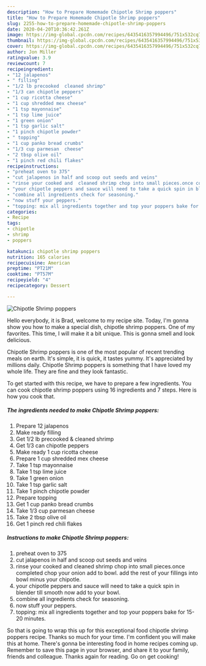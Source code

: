 ```yaml
---
description: "How to Prepare Homemade Chipotle Shrimp poppers"
title: "How to Prepare Homemade Chipotle Shrimp poppers"
slug: 2255-how-to-prepare-homemade-chipotle-shrimp-poppers
date: 2020-04-20T10:36:42.261Z
image: https://img-global.cpcdn.com/recipes/6435416357994496/751x532cq70/chipotle-shrimp-poppers-recipe-main-photo.jpg
thumbnail: https://img-global.cpcdn.com/recipes/6435416357994496/751x532cq70/chipotle-shrimp-poppers-recipe-main-photo.jpg
cover: https://img-global.cpcdn.com/recipes/6435416357994496/751x532cq70/chipotle-shrimp-poppers-recipe-main-photo.jpg
author: Jon Miller
ratingvalue: 3.9
reviewcount: 7
recipeingredient:
- "12 jalapenos"
- " filling"
- "1/2 lb precooked  cleaned shrimp"
- "1/3 can chipotle peppers"
- "1 cup ricotta cheese"
- "1 cup shredded mex cheese"
- "1 tsp mayonnaise"
- "1 tsp lime juice"
- "1 green onion"
- "1 tsp garlic salt"
- "1 pinch chipotle powder"
- " topping"
- "1 cup panko bread crumbs"
- "1/3 cup parmesan  cheese"
- "2 tbsp olive oil"
- "1 pinch red chili flakes"
recipeinstructions:
- "preheat oven to 375"
- "cut jalapenos in half and scoop out seeds and veins"
- "rinse your cooked and  cleaned shrimp chop into small pieces.once completed chop your onion add to bowl. add the rest of your fillings into bowl minus your chipotle."
- "your chipotle peppers and sauce will need to take a quick spin in blender till smooth now add to your bowl."
- "combine all ingredients check for seasoning."
- "now stuff your peppers."
- "topping: mix all ingredients together and top your poppers bake for 15-20 minutes."
categories:
- Recipe
tags:
- chipotle
- shrimp
- poppers

katakunci: chipotle shrimp poppers 
nutrition: 165 calories
recipecuisine: American
preptime: "PT21M"
cooktime: "PT57M"
recipeyield: "4"
recipecategory: Dessert

---
```



![Chipotle Shrimp poppers](https://img-global.cpcdn.com/recipes/6435416357994496/751x532cq70/chipotle-shrimp-poppers-recipe-main-photo.jpg)

Hello everybody, it is Brad, welcome to my recipe site. Today, I'm gonna show you how to make a special dish, chipotle shrimp poppers. One of my favorites. This time, I will make it a bit unique. This is gonna smell and look delicious.

Chipotle Shrimp poppers is one of the most popular of recent trending meals on earth. It's simple, it is quick, it tastes yummy. It's appreciated by millions daily. Chipotle Shrimp poppers is something that I have loved my whole life. They are fine and they look fantastic.




To get started with this recipe, we have to prepare a few ingredients. You can cook chipotle shrimp poppers using 16 ingredients and 7 steps. Here is how you cook that.

<!--inarticleads1-->

##### The ingredients needed to make Chipotle Shrimp poppers:

1. Prepare 12 jalapenos
1. Make ready  filling
1. Get 1/2 lb precooked &amp; cleaned shrimp
1. Get 1/3 can chipotle peppers
1. Make ready 1 cup ricotta cheese
1. Prepare 1 cup shredded mex cheese
1. Take 1 tsp mayonnaise
1. Take 1 tsp lime juice
1. Take 1 green onion
1. Take 1 tsp garlic salt
1. Take 1 pinch chipotle powder
1. Prepare  topping
1. Get 1 cup panko bread crumbs
1. Take 1/3 cup parmesan  cheese
1. Take 2 tbsp olive oil
1. Get 1 pinch red chili flakes




<!--inarticleads2-->

##### Instructions to make Chipotle Shrimp poppers:

1. preheat oven to 375
1. cut jalapenos in half and scoop out seeds and veins
1. rinse your cooked and  cleaned shrimp chop into small pieces.once completed chop your onion add to bowl. add the rest of your fillings into bowl minus your chipotle.
1. your chipotle peppers and sauce will need to take a quick spin in blender till smooth now add to your bowl.
1. combine all ingredients check for seasoning.
1. now stuff your peppers.
1. topping: mix all ingredients together and top your poppers bake for 15-20 minutes.




So that is going to wrap this up for this exceptional food chipotle shrimp poppers recipe. Thanks so much for your time. I'm confident you will make this at home. There's gonna be interesting food in home recipes coming up. Remember to save this page in your browser, and share it to your family, friends and colleague. Thanks again for reading. Go on get cooking!
